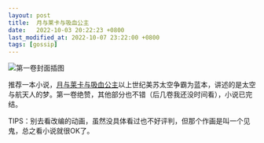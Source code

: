 ```yaml
---
layout: post
title:  月与莱卡与吸血公主
date:   2022-10-03 20:22:23 +0800
last_modified_at: 2022-10-07 23:22:00 +0800
tags: [gossip]
---
```


![第一卷封面插图](https://img.moegirl.org.cn/common/thumb/3/39/Tsuki_Iaika_Nosferatu_01.jpg/336px-Tsuki_Iaika_Nosferatu_01.jpg "第一卷封面插图")

推荐一本小说，[月与莱卡与吸血公主](https://zh.moegirl.org.cn/zh-hans/月与莱卡与吸血公主)以上世纪美苏太空争霸为蓝本，讲述的是太空与航天人的梦。第一卷绝赞，其他部分也不错（后几卷我还没时间看），小说已完结。

TIPS：别去看改编的动画，虽然没具体看过也不好评判，但那个作画是叫一个见鬼，总之看小说就很OK了。